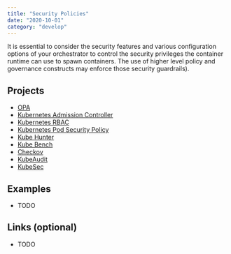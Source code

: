 ```yaml
---
title: "Security Policies"
date: "2020-10-01"
category: "develop"
---
```


It is essential to consider the security features and various configuration options of your orchestrator to control the security privileges the container runtime can use to spawn containers. The use of higher level policy and governance constructs may enforce those security guardrails).


## Projects
- [OPA](https://www.openpolicyagent.org/)
- [Kubernetes Admission Controller](https://kubernetes.io/docs/reference/access-authn-authz/admission-controllers/)
- [Kubernetes RBAC](https://kubernetes.io/docs/reference/access-authn-authz/rbac/)
- [Kubernetes Pod Security Policy](https://kubernetes.io/docs/concepts/policy/pod-security-policy/) 
- [Kube Hunter](https://github.com/aquasecurity/kube-hunter)
- [Kube Bench](https://github.com/aquasecurity/kube-bench)
- [Checkov](https://www.checkov.io/)
- [KubeAudit]( https://github.com/Shopify/kubeaudit) 
- [KubeSec]( https://kubesec.io/)

<!---
Commercial Projects (optional)
Styra DAS (www.styra.com)
Trend Micro Container Security (https://www.trendmicro.com/en_us/business/products/hybrid-cloud/cloud-one-container-image-security.html)
-->

## Examples
- TODO

## Links (optional)
- TODO

